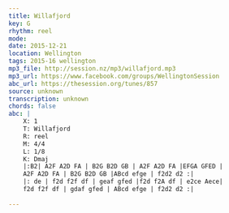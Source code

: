 ```yaml
---
title: Willafjord
key: G
rhythm: reel
mode: 
date: 2015-12-21
location: Wellington
tags: 2015-16 wellington
mp3_file: http://session.nz/mp3/willafjord.mp3
mp3_url: https://www.facebook.com/groups/WellingtonSession
abc_url: https://thesession.org/tunes/857
source: unknown
transcription: unknown
chords: false
abc: |
    X: 1
    T: Willafjord
    R: reel
    M: 4/4
    L: 1/8
    K: Dmaj
    |:B2| A2F A2D FA | B2G B2D GB | A2F A2D FA |EFGA GFED |
    A2F A2D FA | B2G B2D GB |ABcd efge | f2d2 d2 :|
    |: de | f2d f2f df | geaf gfed |f2d f2A df | e2ce Aece|
    f2d f2f df | gdaf gfed | ABcd efge | f2d2 d2 :|
    
---
```


